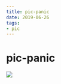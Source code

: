```yaml
--- 
title: pic-panic 
date: 2019-06-26
tags: 
- pic 
---
```

# pic-panic
![](https://cdn.jsdelivr.net/gh/nber1994/fu0k@master/uPic/20190626165506756_1871414285.png)
